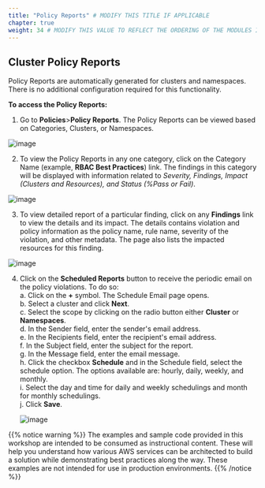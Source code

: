 ```yaml
---
title: "Policy Reports" # MODIFY THIS TITLE IF APPLICABLE
chapter: true
weight: 34 # MODIFY THIS VALUE TO REFLECT THE ORDERING OF THE MODULES IF APPLICABLE
---
```


## Cluster Policy Reports

Policy Reports are automatically generated for clusters and namespaces. There is no additional configuration required for this functionality.

**To access the Policy Reports:**
1. Go to **Policies**>**Policy Reports**. The Policy Reports can be viewed based on Categories, Clusters, or Namespaces.

![image](/images/policy_reports.png)

2. To view the Policy Reports in any one category, click on the Category Name (example, **RBAC Best Practices**) link. The findings in this category will be displayed with information related to *Severity, Findings, Impact (Clusters and Resources), and Status (%Pass or Fail)*.

![image](/images/rbac_best_practices.png)

3. To view detailed report of a particular finding, click on any **Findings** link to view the details and its impact. The details contains violation and policy information as the policy name, rule name, severity of the violation, and other metadata. The page also lists the impacted resources for this finding.

![image](/images/policy_findings.png)

4. Click on the **Scheduled Reports** button to receive the periodic email on the policy violations. To do so:<br>
   a. Click on the **+** symbol. The Schedule Email page opens.<br>
   b. Select a cluster and click **Next**.<br>
   c. Select the scope by clicking on the radio button either **Cluster** or **Namespaces**.<br>
   d. In the Sender field, enter the sender's email address.<br>
   e. In the Recipients field, enter the recipient's email address.<br>
   f. In the Subject field, enter the subject for the report.<br>
   g. In the Message field, enter the email message.<br>
   h. Click the checkbox **Schedule** and in the Schedule field, select the schedule option. The options available are: hourly, daily, weekly, and monthly.<br>
   i. Select the day and time for daily and weekly schedulings and month for monthly schedulings.<br>
   j. Click **Save**.

   ![image](/images/scheduled_policy_report.png)

{{% notice warning %}}
The examples and sample code provided in this workshop are intended to be consumed as instructional content. These will help you understand how various AWS services can be architected to build a solution while demonstrating best practices along the way. These examples are not intended for use in production environments.
{{% /notice %}}
